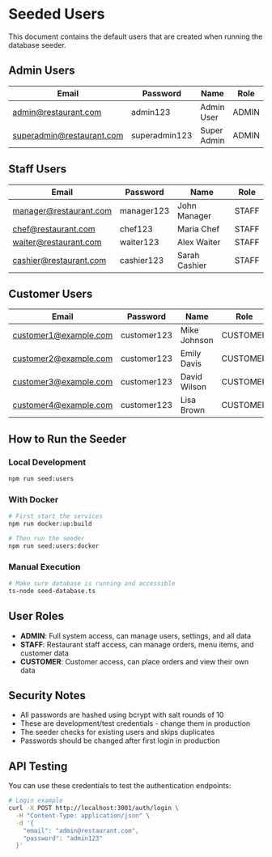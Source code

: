 # Seeded Users

This document contains the default users that are created when running the database seeder.

## Admin Users

| Email                     | Password      | Name        | Role  |
| ------------------------- | ------------- | ----------- | ----- |
| admin@restaurant.com      | admin123      | Admin User  | ADMIN |
| superadmin@restaurant.com | superadmin123 | Super Admin | ADMIN |

## Staff Users

| Email                  | Password   | Name          | Role  |
| ---------------------- | ---------- | ------------- | ----- |
| manager@restaurant.com | manager123 | John Manager  | STAFF |
| chef@restaurant.com    | chef123    | Maria Chef    | STAFF |
| waiter@restaurant.com  | waiter123  | Alex Waiter   | STAFF |
| cashier@restaurant.com | cashier123 | Sarah Cashier | STAFF |

## Customer Users

| Email                 | Password    | Name         | Role     |
| --------------------- | ----------- | ------------ | -------- |
| customer1@example.com | customer123 | Mike Johnson | CUSTOMER |
| customer2@example.com | customer123 | Emily Davis  | CUSTOMER |
| customer3@example.com | customer123 | David Wilson | CUSTOMER |
| customer4@example.com | customer123 | Lisa Brown   | CUSTOMER |

## How to Run the Seeder

### Local Development

```bash
npm run seed:users
```

### With Docker

```bash
# First start the services
npm run docker:up:build

# Then run the seeder
npm run seed:users:docker
```

### Manual Execution

```bash
# Make sure database is running and accessible
ts-node seed-database.ts
```

## User Roles

- **ADMIN**: Full system access, can manage users, settings, and all data
- **STAFF**: Restaurant staff access, can manage orders, menu items, and customer data
- **CUSTOMER**: Customer access, can place orders and view their own data

## Security Notes

- All passwords are hashed using bcrypt with salt rounds of 10
- These are development/test credentials - change them in production
- The seeder checks for existing users and skips duplicates
- Passwords should be changed after first login in production

## API Testing

You can use these credentials to test the authentication endpoints:

```bash
# Login example
curl -X POST http://localhost:3001/auth/login \
  -H "Content-Type: application/json" \
  -d '{
    "email": "admin@restaurant.com",
    "password": "admin123"
  }'
```
